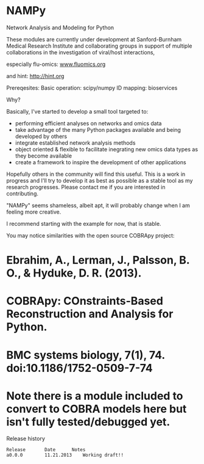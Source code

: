 NAMPy
=====

Network Analysis and Modeling for Python


These modules are currently under development at Sanford-Burnham Medical Research Institute
and collaborating groups in support of multiple collaborations in the investigation of viral/host interactions,

especially flu-omics:
www.fluomics.org

and hint:
http://hint.org

Prereqesites:
Basic operation: scipy/numpy
ID mapping: bioservices

Why?

Basically, I've started to develop a small tool targeted to:
- performing efficient analyses on networks and omics data
- take advantage of the many Python packages available and being developed by others 
- integrate established network analysis methods
- object oriented & flexible to facilitate inegrating new omics data types as they become available
- create a framework to inspire the development of other applications

Hopefully others in the community will find this useful.
This is a work in progress and I'll try to develop it as best as
possible as a stable tool as my research progresses.  Please contact
me if you are interested in contributing.

"NAMPy" seems shameless, albeit apt, it will probably change when I am feeling more creative.

I recommend starting with the example for now, that is stable.

You may notice similarities with the open source COBRApy project:
# Ebrahim, A., Lerman, J., Palsson, B. O., & Hyduke, D. R. (2013). 
# COBRApy: COnstraints-Based Reconstruction and Analysis for Python. 
# BMC systems biology, 7(1), 74. doi:10.1186/1752-0509-7-74

# Note there is a module included to convert to COBRA models here but isn't fully tested/debugged yet.

Release history
~~~~~~~~~~~~~~~~~~~~~~~~~~~~~~~~~~~~~~~~~~~~~~~~~~~~~~~~~~~~~~~~~~~~~~~~~~~~~~~~~~~~~~~~~~~~~~~
Release       Date		Notes
a0.0.0        11.21.2013   	Working draft!!
